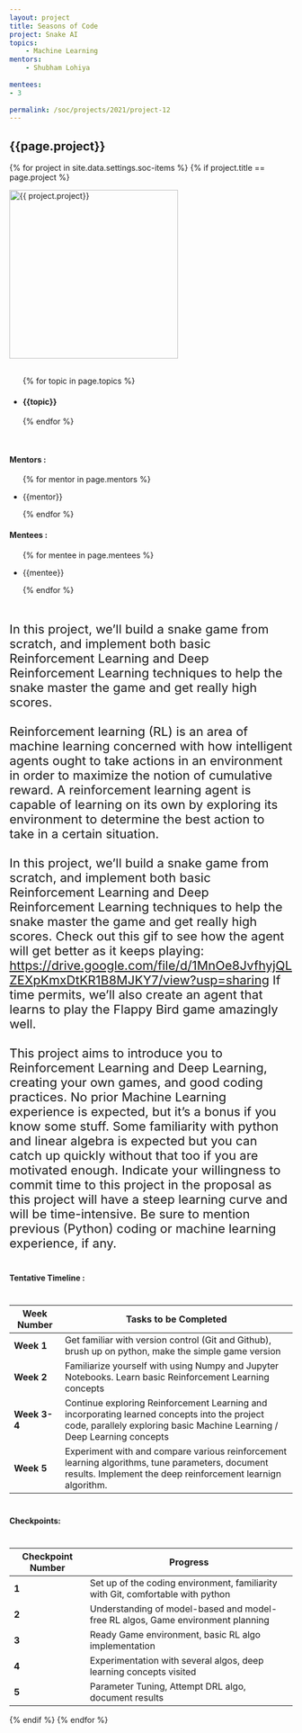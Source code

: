 ```yaml
---
layout: project
title: Seasons of Code
project: Snake AI
topics:
    - Machine Learning
mentors:
    - Shubham Lohiya     
    
mentees:
- 3  
    
permalink: /soc/projects/2021/project-12
---
```


<h2 class="display1 m-3 p-3 text-center">{{page.project}}</h2>

{% for project in site.data.settings.soc-items %}
{% if project.title == page.project %}
<div>
    <img src="{{ site.baseurl }}/{{ project.image }}"  width = "300" height="300" alt="{{ project.project}}" class="border rounded img-soc">
</div>
<div>
    <br>
    <ul>
        {% for topic in page.topics %}
        <li><h4 class="text-primary text-center">{{topic}}</h4></li>
        {% endfor %}
    </ul>
    <br>
    <h4 class="display3  ">Mentors :</h4> 
    <ul>
        {% for mentor in page.mentors %}
        <li><p class="lead">{{mentor}}</p></li>
        {% endfor %}
    </ul>
    <h4 class="display3  ">Mentees :</h4> 
    <ul>
        {% for mentee in page.mentees %}
        <li><p class="lead">{{mentee}}</p></li>
        {% endfor %}
    </ul>
</div>
<div>
    <p class="display3" style = "font-size:22px;" >
        <br>
        In this project, we’ll build a snake game from scratch, and implement both basic Reinforcement Learning and Deep Reinforcement Learning techniques to help the snake master the game and get really high scores.
        <br><br>
        Reinforcement learning (RL) is an area of machine learning concerned with how intelligent agents ought to take actions in an environment in order to maximize the notion of cumulative reward. A reinforcement learning agent is capable of learning on its own by exploring its environment to determine the best action to take in a certain situation.
        <br><br>
        In this project, we’ll build a snake game from scratch, and implement both basic Reinforcement Learning and Deep Reinforcement Learning techniques to help the snake master the game and get really high scores. Check out this gif to see how the agent will get better as it keeps playing: <a href = "https://drive.google.com/file/d/1MnOe8JvfhyjQLZEXpKmxDtKR1B8MJKY7/view?usp=sharing">https://drive.google.com/file/d/1MnOe8JvfhyjQLZEXpKmxDtKR1B8MJKY7/view?usp=sharing</a> If time permits, we’ll also create an agent that learns to play the Flappy Bird game amazingly well.
        <br><br>
        This project aims to introduce you to Reinforcement Learning and Deep Learning, creating your own games, and good coding practices. No prior Machine Learning experience is expected, but it’s a bonus if you know some stuff. Some familiarity with python and linear algebra is expected but you can catch up quickly without that too if you are motivated enough. Indicate your willingness to commit time to this project in the proposal as this project will have a steep learning curve and will be time-intensive. Be sure to mention previous (Python) coding or machine learning experience, if any.
        <br>
    </p>
</div>
<div>
    <h4 class="display3" style="margin:40px 0px 40px 0px;">Tentative Timeline :</h4>
    <table class = "table table-striped">
  <thead>
    <tr>
      <th>Week Number</th>
      <th>Tasks to be Completed</th>
    </tr>
  </thead>
  <tbody>
    <tr>
      <td><strong>Week 1</strong></td>
      <td>Get familiar with version control (Git and Github), brush up on python, make the simple game version</td>
    </tr>
    <tr>
      <td><strong>Week 2</strong></td>
      <td>Familiarize yourself with using Numpy and Jupyter Notebooks. Learn basic Reinforcement Learning concepts</td>
    </tr>
    <tr>
      <td><strong>Week 3-4</strong></td>
      <td>Continue exploring Reinforcement Learning and incorporating learned concepts into the project code, parallely exploring basic Machine Learning / Deep Learning concepts</td>
    </tr>
    <tr>
      <td><strong>Week 5</strong></td>
      <td>Experiment with and compare various reinforcement learning algorithms, tune parameters, document results. Implement the deep reinforcement learnign algorithm.</td>
    </tr>
  </tbody>
</table>
</div>
<div>
    <h4 class="display3" style="margin:40px 0px 40px 0px;">Checkpoints:</h4>
    <table class = "table table-str">
  <thead>
    <tr>
      <th>Checkpoint Number</th>
      <th>Progress</th>
    </tr>
  </thead>
  <tbody>
    <tr>
      <td><strong>1</strong></td>
      <td>Set up of the coding environment, familiarity with Git, comfortable with python</td>
    </tr>
    <tr>
      <td><strong>2</strong></td>
      <td>Understanding of model-based and model-free RL algos, Game environment planning</td>
    </tr>
    <tr>
      <td><strong>3</strong></td>
      <td>Ready Game environment, basic RL algo implementation</td>
    </tr>
    <tr>
      <td><strong>4</strong></td>
      <td>Experimentation with several algos, deep learning concepts visited</td>
    </tr>
    <tr>
      <td><strong>5</strong></td>
      <td>Parameter Tuning, Attempt DRL algo, document results</td>
    </tr>
  </tbody>
</table>
</div>
{% endif %}
{% endfor %}
